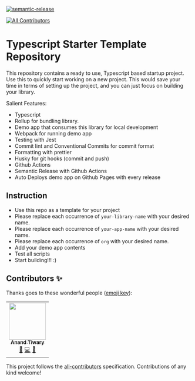 [![semantic-release](https://img.shields.io/badge/%20%20%F0%9F%93%A6%F0%9F%9A%80-semantic--release-e10079.svg)](https://github.com/semantic-release/semantic-release)
<!-- ALL-CONTRIBUTORS-BADGE:START - Do not remove or modify this section -->
[![All Contributors](https://img.shields.io/badge/all_contributors-1-orange.svg?style=flat-square)](#contributors-)
<!-- ALL-CONTRIBUTORS-BADGE:END -->

# Typescript Starter Template Repository

This repository contains a ready to use, Typescript based startup project. Use
this to quickly start working on a new project. This would save your time in terms of setting up the project, and you can just focus on building your library.

Salient Features:

- Typescript
- Rollup for bundling library.
- Demo app that consumes this library for local development
- Webpack for running demo app
- Testing with Jest
- Commit lint and Conventional Commits for commit format
- Formatting with prettier
- Husky for git hooks (commit and push)
- Github Actions
- Semantic Release with Github Actions
- Auto Deploys demo app on Github Pages with every release

## Instruction

- Use this repo as a template for your project
- Please replace each occurrence of `your-library-name` with your desired name.
- Please replace each occurrence of `your-app-name` with your desired name.
- Please replace each occurrence of `org` with your desired name.
- Add your demo app contents
- Test all scripts
- Start building!!! :)

## Contributors ✨

Thanks goes to these wonderful people ([emoji key](https://allcontributors.org/docs/en/emoji-key)):

<!-- ALL-CONTRIBUTORS-LIST:START - Do not remove or modify this section -->
<!-- prettier-ignore-start -->
<!-- markdownlint-disable -->
<table>
  <tr>
    <td align="center"><a href="https://www.linkedin.com/in/tiwarya/"><img src="https://avatars.githubusercontent.com/u/52081890?v=4?s=100" width="100px;" alt=""/><br /><sub><b>Anand Tiwary</b></sub></a><br /><a href="#ideas-anandtiwary" title="Ideas, Planning, & Feedback">🤔</a> <a href="https://github.com/twig-it/typescript-starter-template/commits?author=anandtiwary" title="Code">💻</a> <a href="#tool-anandtiwary" title="Tools">🔧</a></td>
  </tr>
</table>

<!-- markdownlint-restore -->
<!-- prettier-ignore-end -->

<!-- ALL-CONTRIBUTORS-LIST:END -->

This project follows the [all-contributors](https://github.com/all-contributors/all-contributors) specification. Contributions of any kind welcome!